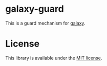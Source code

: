 # galaxy-guard

This is a guard mechanism for [galaxy](https://github.com/bjouhier/galaxy).

License
=======

This library is available under the [MIT license](http://en.wikipedia.org/wiki/MIT_License).
